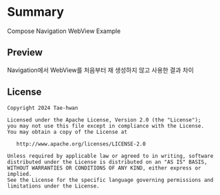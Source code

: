 # Summary
Compose Navigation WebView Example

## Preview

Navigation에서 WebView를 처음부터 재 생성하지 않고 사용한 결과 차이

## License

```
Copyright 2024 Tae-hwan

Licensed under the Apache License, Version 2.0 (the "License");
you may not use this file except in compliance with the License.
You may obtain a copy of the License at

   http://www.apache.org/licenses/LICENSE-2.0

Unless required by applicable law or agreed to in writing, software
distributed under the License is distributed on an "AS IS" BASIS,
WITHOUT WARRANTIES OR CONDITIONS OF ANY KIND, either express or implied.
See the License for the specific language governing permissions and
limitations under the License.
```
